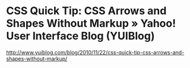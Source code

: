 <!--
id: 1653208820
link: http://kevinisom.info/post/1653208820/css-quick-tip-css-arrows-and-shapes-without-markup
slug: css-quick-tip-css-arrows-and-shapes-without-markup
date: Tue Nov 23 2010 13:40:20 GMT+1300 (NZDT)
raw: {"blog_name":"kevinisom","id":1653208820,"post_url":"http://kevinisom.info/post/1653208820/css-quick-tip-css-arrows-and-shapes-without-markup","slug":"css-quick-tip-css-arrows-and-shapes-without-markup","type":"link","date":"2010-11-23 00:40:20 GMT","timestamp":1290472820,"state":"published","format":"html","reblog_key":"CS46T4by","tags":[],"short_url":"http://tmblr.co/Zw68Yy1YYVRq","highlighted":[],"feed_item":"http://www.yuiblog.com/blog/2010/11/22/css-quick-tip-css-arrows-and-shapes-without-markup/","from_feed_id":"650234","note_count":0,"title":"CSS Quick Tip: CSS Arrows and Shapes Without Markup » Yahoo! User Interface Blog (YUIBlog)","url":"http://www.yuiblog.com/blog/2010/11/22/css-quick-tip-css-arrows-and-shapes-without-markup/","description":""}
publish: 2010-11-023
tags: 
title: CSS Quick Tip: CSS Arrows and Shapes Without Markup » Yahoo! User Interface Blog (YUIBlog)
-->


CSS Quick Tip: CSS Arrows and Shapes Without Markup » Yahoo! User Interface Blog (YUIBlog)
==========================================================================================

<http://www.yuiblog.com/blog/2010/11/22/css-quick-tip-css-arrows-and-shapes-without-markup/>

